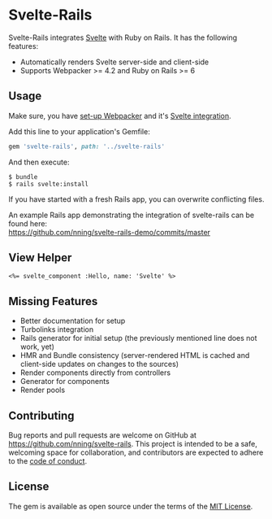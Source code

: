 # Svelte-Rails

Svelte-Rails integrates [Svelte](https://svelte.dev/) with Ruby on Rails. It has the following features:

* Automatically renders Svelte server-side and client-side
* Supports Webpacker >= 4.2 and Ruby on Rails >= 6

## Usage

Make sure, you have [set-up Webpacker](https://github.com/rails/webpacker#installation) and it's [Svelte integration](https://github.com/rails/webpacker/blob/master/docs/integrations.md#svelte).

Add this line to your application's Gemfile:

```ruby
gem 'svelte-rails', path: '../svelte-rails'
```

And then execute:

    $ bundle
    $ rails svelte:install

If you have started with a fresh Rails app, you can overwrite conflicting files.

An example Rails app demonstrating the integration of svelte-rails can be found here:  
https://github.com/nning/svelte-rails-demo/commits/master

## View Helper

```erb
<%= svelte_component :Hello, name: 'Svelte' %>
```

## Missing Features

* Better documentation for setup
* Turbolinks integration
* Rails generator for initial setup (the previously mentioned line does not work, yet)
* HMR and Bundle consistency (server-rendered HTML is cached and client-side updates on changes to the sources)
* Render components directly from controllers
* Generator for components
* Render pools

## Contributing

Bug reports and pull requests are welcome on GitHub at https://github.com/nning/svelte-rails. This project is intended to be a safe, welcoming space for collaboration, and contributors are expected to adhere to the [code of conduct](https://github.com/nning/svelte-rails/blob/master/CODE_OF_CONDUCT.md).

## License

The gem is available as open source under the terms of the [MIT License](https://opensource.org/licenses/MIT).
